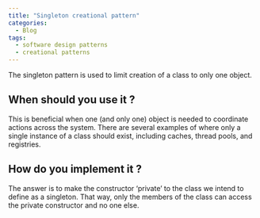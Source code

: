 ```yaml
---
title: "Singleton creational pattern"
categories:
  - Blog
tags:
  - software design patterns
  - creational patterns
---
```


The singleton pattern is used to limit creation of a class to only one object. 


<h2>When should you use it ? </h2>

This is beneficial when one (and only one) object is needed to coordinate actions across the system. There are several examples of where only a single instance of a class should exist, including caches, thread pools, and registries.

<h2> How do you implement it ? </h2>

The answer is to make the constructor ‘private’ to the class we intend to define as a singleton. That way, only the members of the class can access the private constructor and no one else.